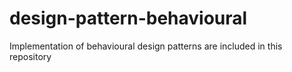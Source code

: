 # design-pattern-behavioural
Implementation of behavioural design patterns are included in this repository 
